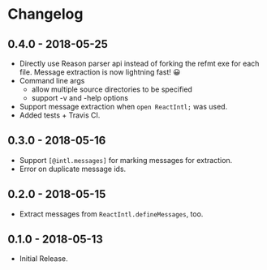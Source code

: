 # Changelog

## 0.4.0 - 2018-05-25

* Directly use Reason parser api instead of forking the refmt exe for each file.
  Message extraction is now lightning fast! 😀
* Command line args
  * allow multiple source directories to be specified
  * support -v and -help options
* Support message extraction when `open ReactIntl;` was used.
* Added tests + Travis CI.

## 0.3.0 - 2018-05-16

* Support `[@intl.messages]` for marking messages for extraction.
* Error on duplicate message ids.

## 0.2.0 - 2018-05-15

* Extract messages from `ReactIntl.defineMessages`, too.

## 0.1.0 - 2018-05-13

* Initial Release.

